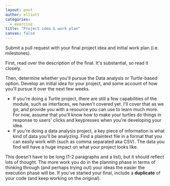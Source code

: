 ```yaml
---
layout: post
author: elliott
categories:
  - exercise
title: "Project idea & work plan"
canvas: false
---
```



Submit a pull request with your final project idea and initial work plan (i.e. milestones).

First, read over the description of the final. It's substantial, so read it closely.

Then, determine whether you'll pursue the Data analysis or Turtle-based option. Develop an initial idea for your project, and some account of how you'll pursue it over the next few weeks.

* If you're doing a Turtle project, there are still a few capabilities of the module, such as interfaces, we haven't covered yet. I'll cover that as we go, and provide you with a resource you can use to learn much more. For now, assume that you'll know how to make your turtles do things in response to users' clicks and keypresses when you're developing your idea.
* If you're doing a data analysis project, a key piece of information is what kind of data you'll be analyzing. Find a plaintext file in a format that you can easily work with (such as comma separated aka CSV). The data you find will have a huge impact on what your project looks like.

This doesn't have to be long (1-2 paragraphs and a list), but it should reflect lots of thought. The
more work you do in the planning phase in terms of thinking through (and perhaps trying out) your ideas
the easier the execution phase will be.  If you've started your final, include a **duplicate** of your code (and keep working on the original).


